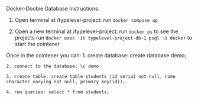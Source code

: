 Docker-Doobie Database Instructions:

1. Open terminal at /typelevel-project:
    run `docker compose up`

2. Open a new terminal at /typelevel-project:
    run `docker ps` to see the projects
    run `docker exec -it typelevel-project-db-1 psql -U docker` to start the cointener

Once in the cointener you can:
    1. create database: create database demo;

    2. connect to the database: \c demo

    3. create table: create table students (id serial not null, name character varying not null, primary key(id));

    4. run queries: select * from students; 